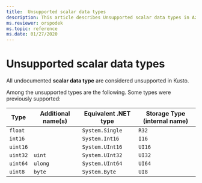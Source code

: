 ```yaml
---
title:  Unsupported scalar data types
description: This article describes Unsupported scalar data types in Azure Data Explorer.
ms.reviewer: orspodek
ms.topic: reference
ms.date: 01/27/2020
---
```

# Unsupported scalar data types

All undocumented **scalar data type** are considered unsupported in Kusto.

Among the unsupported types are the following. Some types were previously supported:

| Type       | Additional name(s)   | Equivalent .NET type              | Storage Type (internal name)|
| ---------- | -------------------- | --------------------------------- | ----------------------------|
| `float`    |                      | `System.Single`                   | `R32`                       |
| `int16`    |                      | `System.Int16`                    | `I16`                       |
| `uint16`   |                      | `System.UInt16`                   | `UI16`                      |
| `uint32`   | `uint`               | `System.UInt32`                   | `UI32`                      |
| `uint64`   | `ulong`              | `System.UInt64`                   | `UI64`                      |
| `uint8`    | `byte`               | `System.Byte`                     | `UI8`                       |